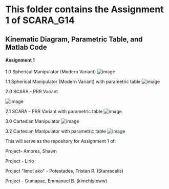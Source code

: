 # This folder contains the Assignment 1 of SCARA_G14
## Kinematic Diagram, Parametric Table, and Matlab Code

#### Assignment 1
1.0 Spherical Manipulator (Modern Variant) 
![image](https://github.com/kimchisteww/SCARA_G14_Assignment_2024/assets/157703948/42bce63c-b931-4cd9-8ca0-98c3db947b78)

1.1 Spherical Manipulator (Modern Variant) with parametric table
![image](https://github.com/kimchisteww/SCARA_G14_Assignment_2024/assets/157703948/493fd4ff-9205-498f-aca8-0d38520385cd)

2.0 SCARA - PRR Variant

![image](https://github.com/kimchisteww/SCARA_G14_Assignment_2024/assets/157703948/2bb686bc-8de8-4863-b1e8-eef11e99f84f)

2.1 SCARA - PRR Variant with parametric table
![image](https://github.com/kimchisteww/SCARA_G14_Assignment_2024/assets/157703948/edfda658-942b-4c76-a24c-859cd92b6c0a)

3.0 Cartesian Manipulator
![image](https://github.com/kimchisteww/SCARA_G14_Assignment_2024/assets/157703948/399269f6-de19-4639-a8b3-9a1b1db087a6)

3.2 Cartesian Manipulator with parametric table
![image](https://github.com/kimchisteww/SCARA_G14_Assignment_2024/assets/157703948/f33a4ab1-e1a4-4e74-821d-070baec0029b)

This will serve as the repository for Assignment 1 of:

Project- Amores, Shawn 

Project - Lirio

Project "limot ako" - Potestades, Tristan R. (Stanracelis)

Project - Gumapac, Emmanuel B. (kimchisteww)
